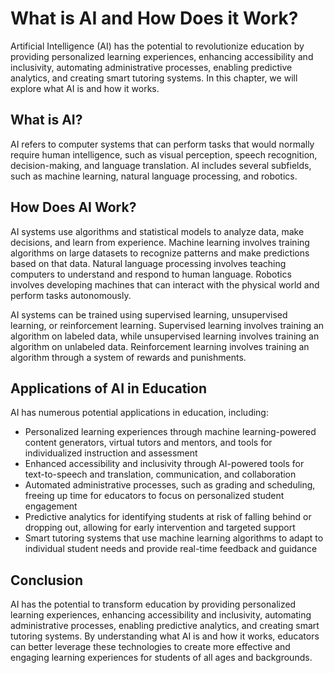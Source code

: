 What is AI and How Does it Work?
===============================================================================================

Artificial Intelligence (AI) has the potential to revolutionize education by providing personalized learning experiences, enhancing accessibility and inclusivity, automating administrative processes, enabling predictive analytics, and creating smart tutoring systems. In this chapter, we will explore what AI is and how it works.

What is AI?
-----------

AI refers to computer systems that can perform tasks that would normally require human intelligence, such as visual perception, speech recognition, decision-making, and language translation. AI includes several subfields, such as machine learning, natural language processing, and robotics.

How Does AI Work?
-----------------

AI systems use algorithms and statistical models to analyze data, make decisions, and learn from experience. Machine learning involves training algorithms on large datasets to recognize patterns and make predictions based on that data. Natural language processing involves teaching computers to understand and respond to human language. Robotics involves developing machines that can interact with the physical world and perform tasks autonomously.

AI systems can be trained using supervised learning, unsupervised learning, or reinforcement learning. Supervised learning involves training an algorithm on labeled data, while unsupervised learning involves training an algorithm on unlabeled data. Reinforcement learning involves training an algorithm through a system of rewards and punishments.

Applications of AI in Education
-------------------------------

AI has numerous potential applications in education, including:

* Personalized learning experiences through machine learning-powered content generators, virtual tutors and mentors, and tools for individualized instruction and assessment
* Enhanced accessibility and inclusivity through AI-powered tools for text-to-speech and translation, communication, and collaboration
* Automated administrative processes, such as grading and scheduling, freeing up time for educators to focus on personalized student engagement
* Predictive analytics for identifying students at risk of falling behind or dropping out, allowing for early intervention and targeted support
* Smart tutoring systems that use machine learning algorithms to adapt to individual student needs and provide real-time feedback and guidance

Conclusion
----------

AI has the potential to transform education by providing personalized learning experiences, enhancing accessibility and inclusivity, automating administrative processes, enabling predictive analytics, and creating smart tutoring systems. By understanding what AI is and how it works, educators can better leverage these technologies to create more effective and engaging learning experiences for students of all ages and backgrounds.
